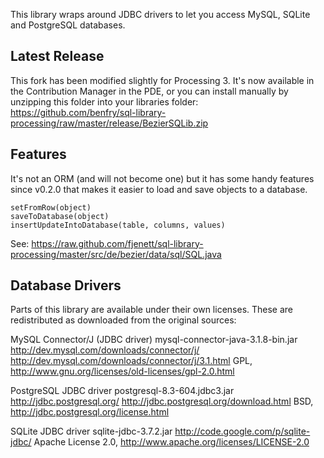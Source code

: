 This library wraps around JDBC drivers to let you access MySQL, SQLite and PostgreSQL databases.

## Latest Release

This fork has been modified slightly for Processing 3. It's now available in the Contribution Manager in the PDE, or you can install manually by unzipping this folder into your libraries folder:
https://github.com/benfry/sql-library-processing/raw/master/release/BezierSQLib.zip

## Features

It's not an ORM (and will not become one) but it has some handy features
since v0.2.0 that makes it easier to load and save objects to a database.

    setFromRow(object)
    saveToDatabase(object)
    insertUpdateIntoDatabase(table, columns, values)

See:
https://raw.github.com/fjenett/sql-library-processing/master/src/de/bezier/data/sql/SQL.java

## Database Drivers

Parts of this library are available under their own licenses. These are redistributed as downloaded from the original sources:

MySQL Connector/J (JDBC driver)
mysql-connector-java-3.1.8-bin.jar
http://dev.mysql.com/downloads/connector/j/
http://dev.mysql.com/downloads/connector/j/3.1.html
GPL, http://www.gnu.org/licenses/old-licenses/gpl-2.0.html

PostgreSQL JDBC driver
postgresql-8.3-604.jdbc3.jar
http://jdbc.postgresql.org/
http://jdbc.postgresql.org/download.html
BSD, http://jdbc.postgresql.org/license.html

SQLite JDBC driver
sqlite-jdbc-3.7.2.jar
http://code.google.com/p/sqlite-jdbc/
Apache License 2.0, http://www.apache.org/licenses/LICENSE-2.0
